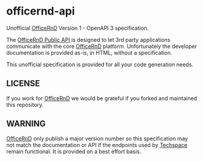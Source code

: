 # officernd-api

Unofficial [OfficeRnD](https://officernd.com) Version 1 - OpenAPI 3 specification.

The [OfficeRnD Public API](https://developer.officernd.com) is designed to let 3rd party applications communicate
with the core [OfficeRnD](https://officernd.com) platform. Unfortunately the developer documentation is provided
as-is, in HTML, without a specification.

This unofficial specification is provided for all your code generation needs.

## LICENSE

If you work for [OfficeRnD](https://officernd.com) we would be grateful if you forked and maintained this repository.

## WARNING

[OfficeRnD](https://officernd.com) only publish a major version number so this specification may not match the documentation
or API if the endpoints used by [Techspace](https://techspace.co) remain functional. It is provided on a best effort
basis.
